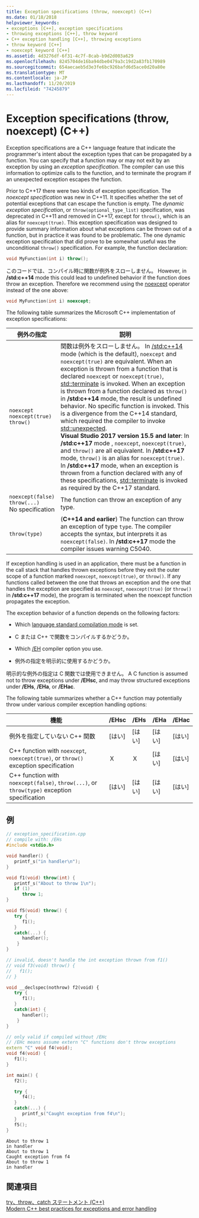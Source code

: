 ```yaml
---
title: Exception specifications (throw, noexcept) (C++)
ms.date: 01/18/2018
helpviewer_keywords:
- exceptions [C++], exception specifications
- throwing exceptions [C++], throw keyword
- C++ exception handling [C++], throwing exceptions
- throw keyword [C++]
- noexcept keyword [C++]
ms.assetid: 4d3276df-6f31-4c7f-8cab-b9d2d003a629
ms.openlocfilehash: 8245704de16ba94dbe0479a3c19d2a83fb170989
ms.sourcegitcommit: 654aecaeb5d3e3fe6bc926bafd6d5ace0d20a80e
ms.translationtype: MT
ms.contentlocale: ja-JP
ms.lasthandoff: 11/20/2019
ms.locfileid: "74245879"
---
```

# <a name="exception-specifications-throw-noexcept-c"></a>Exception specifications (throw, noexcept) (C++)

Exception specifications are a C++ language feature that indicate the programmer's intent about the exception types that can be propagated by a function. You can specify that a function may or may not exit by an exception by using an *exception specification*. The compiler can use this information to optimize calls to the function, and to terminate the program if an unexpected exception escapes the function.

Prior to C++17 there were two kinds of exception specification. The *noexcept specification* was new in C++11. It specifies whether the set of potential exceptions that can escape the function is empty. The *dynamic exception specification*, or `throw(optional_type_list)` specification, was deprecated in C++11 and removed in C++17, except for `throw()`, which is an alias for `noexcept(true)`. This exception specification was designed to provide summary information about what exceptions can be thrown out of a function, but in practice it was found to be problematic. The one dynamic exception specification that did prove to be somewhat useful was the unconditional `throw()` specification. For example, the function declaration:

```cpp
void MyFunction(int i) throw();
```
このコードでは、コンパイル時に関数が例外をスローしません。 However, in **/std:c++14** mode this could lead to undefined behavior if the function does throw an exception. Therefore we recommend using the [noexcept](../cpp/noexcept-cpp.md) operator instead of the one above:

```cpp
void MyFunction(int i) noexcept;
```
The following table summarizes the Microsoft C++ implementation of exception specifications:

|例外の指定|説明|
|-----------------------------|-------------|
|`noexcept`<br/>`noexcept(true)`<br/>`throw()`|関数は例外をスローしません。 In [/std:c++14](../build/reference/std-specify-language-standard-version.md) mode (which is the default), `noexcept` and `noexcept(true)` are equivalent. When an exception is thrown from a function that is declared `noexcept` or `noexcept(true)`, [std::terminate](../standard-library/exception-functions.md#terminate) is invoked. When an exception is thrown from a function declared as `throw()` in **/std:c++14** mode, the result is undefined behavior. No specific function is invoked. This is a divergence from the C++14 standard, which required the compiler to invoke [std::unexpected](../standard-library/exception-functions.md#unexpected).  <br/> **Visual Studio 2017 version 15.5 and later**: In **/std:c++17** mode , `noexcept`, `noexcept(true)`, and `throw()` are all equivalent. In **/std:c++17** mode, `throw()` is an alias for `noexcept(true)`. In **/std:c++17** mode, when an exception is thrown from a function declared with any of these specifications, [std::terminate](../standard-library/exception-functions.md#terminate)  is invoked as required by the C++17 standard.|
|`noexcept(false)`<br/>`throw(...)`<br/>No specification|The function can throw an exception of any type.|
|`throw(type)`| (**C++14 and earlier**) The function can throw an exception of type `type`. The compiler accepts the syntax, but interprets it as `noexcept(false)`. In **/std:c++17** mode the compiler issues warning C5040.|

If exception handling is used in an application, there must be a function in the call stack that handles thrown exceptions before they exit the outer scope of a function marked `noexcept`, `noexcept(true)`, or `throw()`. If any functions called between the one that throws an exception and the one that handles the exception are specified as `noexcept`, `noexcept(true)` (or `throw()` in **/std:c++17** mode), the program is terminated when the noexcept function propagates the exception.

The exception behavior of a function depends on the following factors:

- Which [language standard compilation mode](../build/reference/std-specify-language-standard-version.md) is set.
- C または C++ で関数をコンパイルするかどうか。

- Which [/EH](../build/reference/eh-exception-handling-model.md) compiler option you use.

- 例外の指定を明示的に使用するかどうか。

明示的な例外の指定は C 関数では使用できません。 A C function is assumed not to throw exceptions under **/EHsc**, and may throw structured exceptions under **/EHs**, **/EHa**, or **/EHac**.

The following table summarizes whether a C++ function may potentially throw under various compiler exception handling options:

|機能|/EHsc|/EHs|/EHa|/EHac|
|--------------|------------|-----------|-----------|------------|
|例外を指定していない C++ 関数|[はい]|[はい]|[はい]|[はい]|
|C++ function with `noexcept`, `noexcept(true)`, or `throw()` exception specification|Ｘ|Ｘ|[はい]|[はい]|
|C++ function with `noexcept(false)`, `throw(...)`, or `throw(type)` exception specification|[はい]|[はい]|[はい]|[はい]|

## <a name="example"></a>例

```cpp
// exception_specification.cpp
// compile with: /EHs
#include <stdio.h>

void handler() {
   printf_s("in handler\n");
}

void f1(void) throw(int) {
   printf_s("About to throw 1\n");
   if (1)
      throw 1;
}

void f5(void) throw() {
   try {
      f1();
   }
   catch(...) {
      handler();
    }
}

// invalid, doesn't handle the int exception thrown from f1()
// void f3(void) throw() {
//   f1();
// }

void __declspec(nothrow) f2(void) {
   try {
      f1();
   }
   catch(int) {
      handler();
    }
}

// only valid if compiled without /EHc
// /EHc means assume extern "C" functions don't throw exceptions
extern "C" void f4(void);
void f4(void) {
   f1();
}

int main() {
   f2();

   try {
      f4();
   }
   catch(...) {
      printf_s("Caught exception from f4\n");
   }
   f5();
}
```

```Output
About to throw 1
in handler
About to throw 1
Caught exception from f4
About to throw 1
in handler
```

## <a name="see-also"></a>関連項目

[try、throw、catch ステートメント (C++)](../cpp/try-throw-and-catch-statements-cpp.md)<br/>
[Modern C++ best practices for exceptions and error handling](errors-and-exception-handling-modern-cpp.md)